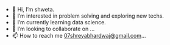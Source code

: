 - 👋 Hi, I’m shweta.
- 👀 I’m interested in problem solving and exploring new techs.
- 🌱 I’m currently learning data science.
- 💞️ I’m looking to collaborate on ...
- 📫 How to reach me 07shreyabhardwaj@gmail.com...

<!---
Shweta-073/Shweta-073 is a ✨ special ✨ repository because its `README.md` (this file) appears on your GitHub profile.
You can click the Preview link to take a look at your changes.
--->
